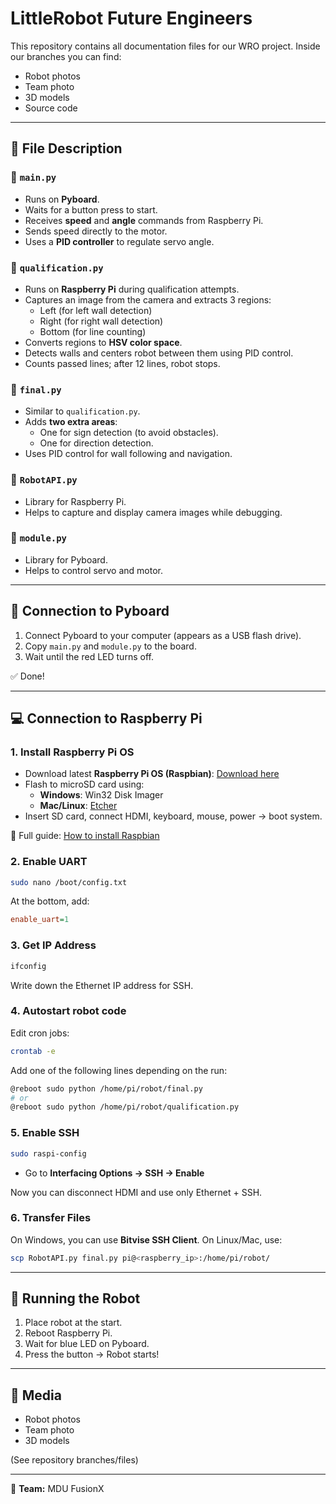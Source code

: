 # LittleRobot Future Engineers

This repository contains all documentation files for our WRO project. Inside our branches you can find:
- Robot photos
- Team photo
- 3D models
- Source code

---

## 📂 File Description

### 🔹 `main.py`
- Runs on **Pyboard**.
- Waits for a button press to start.
- Receives **speed** and **angle** commands from Raspberry Pi.
- Sends speed directly to the motor.
- Uses a **PID controller** to regulate servo angle.

### 🔹 `qualification.py`
- Runs on **Raspberry Pi** during qualification attempts.
- Captures an image from the camera and extracts 3 regions:
  - Left (for left wall detection)
  - Right (for right wall detection)
  - Bottom (for line counting)
- Converts regions to **HSV color space**.
- Detects walls and centers robot between them using PID control.
- Counts passed lines; after 12 lines, robot stops.

### 🔹 `final.py`
- Similar to `qualification.py`.
- Adds **two extra areas**:
  - One for sign detection (to avoid obstacles).
  - One for direction detection.
- Uses PID control for wall following and navigation.

### 🔹 `RobotAPI.py`
- Library for Raspberry Pi.
- Helps to capture and display camera images while debugging.

### 🔹 `module.py`
- Library for Pyboard.
- Helps to control servo and motor.

---

## 🔧 Connection to Pyboard
1. Connect Pyboard to your computer (appears as a USB flash drive).
2. Copy `main.py` and `module.py` to the board.
3. Wait until the red LED turns off.

✅ Done!

---

## 💻 Connection to Raspberry Pi

### 1. Install Raspberry Pi OS
- Download latest **Raspberry Pi OS (Raspbian)**: [Download here](https://www.raspberrypi.org/software/operating-systems/)
- Flash to microSD card using:
  - **Windows**: Win32 Disk Imager
  - **Mac/Linux**: [Etcher](https://etcher.balena.io)
- Insert SD card, connect HDMI, keyboard, mouse, power → boot system.

📖 Full guide: [How to install Raspbian](https://thepi.io/how-to-install-raspbian-on-the-raspberry-pi/)

### 2. Enable UART
```bash
sudo nano /boot/config.txt
```
At the bottom, add:
```ini
enable_uart=1
```

### 3. Get IP Address
```bash
ifconfig
```
Write down the Ethernet IP address for SSH.

### 4. Autostart robot code
Edit cron jobs:
```bash
crontab -e
```
Add one of the following lines depending on the run:
```bash
@reboot sudo python /home/pi/robot/final.py
# or
@reboot sudo python /home/pi/robot/qualification.py
```

### 5. Enable SSH
```bash
sudo raspi-config
```
- Go to **Interfacing Options → SSH → Enable**

Now you can disconnect HDMI and use only Ethernet + SSH.

### 6. Transfer Files
On Windows, you can use **Bitvise SSH Client**. On Linux/Mac, use:
```bash
scp RobotAPI.py final.py pi@<raspberry_ip>:/home/pi/robot/
```

---

## 🚀 Running the Robot
1. Place robot at the start.
2. Reboot Raspberry Pi.
3. Wait for blue LED on Pyboard.
4. Press the button → Robot starts!

---

## 📸 Media
- Robot photos
- Team photo
- 3D models

(See repository branches/files)

---

👥 **Team:** MDU FusionX

